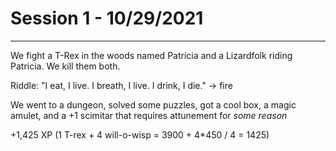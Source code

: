 # Session 1 - 10/29/2021

------

We fight a T-Rex in the woods named Patricia and a Lizardfolk riding Patricia.  We kill them both.

Riddle: "I eat, I live. I breath, I live. I drink, I die." -> fire

We went to a dungeon, solved some puzzles, got a cool box, a magic amulet, and a +1 scimitar that requires attunement for *some reason* 

+1,425 XP (1 T-rex + 4 will-o-wisp = 3900 + 4*450 / 4 = 1425)
